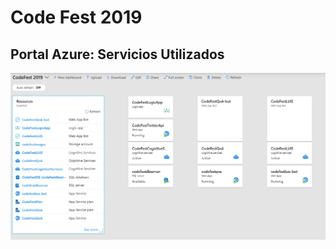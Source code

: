 # Code Fest 2019

## Portal Azure: Servicios Utilizados
![Portal Azure - Servicios Utilizados](CodeFest_PortalAzure.png)
